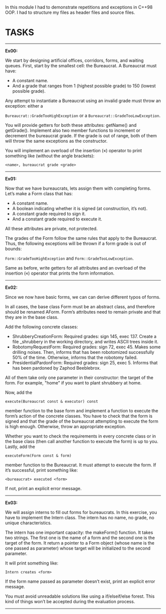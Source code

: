 In this module I had to demonstrate repetitions and exceptions in C++98 OOP. I had to structure my files as header files and source files.  

# TASKS

---

**Ex00:**

We start by designing artificial offices, corridors, forms, and waiting queues. First, start by the smallest cell: the Bureaucrat. A Bureaucrat must have:

- A constant name.
- And a grade that ranges from 1 (highest possible grade) to 150 (lowest possible
grade).

Any attempt to instantiate a Bureaucrat using an invalid grade must throw an exception:
either a 

```Bureaucrat::GradeTooHighException```
or a 
```Bureaucrat::GradeTooLowException```.

You will provide getters for both these attributes: getName() and getGrade(). Implement also two member functions to increment or decrement the bureaucrat grade. If the grade is out of range, both of them will throw the same exceptions as the constructor.

You will implement an overload of the insertion («) operator to print something like
(without the angle brackets):

```<name>, bureaucrat grade <grade>```


---

**Ex01:**

Now that we have bureaucrats, lets assign them with completing forms. Let’s make a Form class that has:

- A constant name.
- A boolean indicating whether it is signed (at construction, it’s not).
- A constant grade required to sign it.
- And a constant grade required to execute it.

All these attributes are private, not protected.

The grades of the Form follow the same rules that apply to the Bureaucrat. Thus, the following exceptions will be thrown if a form grade is out of bounds:

```Form::GradeTooHighException``` and 
```Form::GradeTooLowException```.

Same as before, write getters for all attributes and an overload of the insertion («) operator that prints the form information.

---

**Ex02:**

Since we now have basic forms, we can can derive different typos of forms.

In all cases, the base class Form must be an abstract class, and therefore should be renamed AForm. Form’s attributes need to remain private and that they are in the base class.

Add the following concrete classes:

- ShrubberyCreationForm: Required grades: sign 145, exec 137. Create a file <target>_shrubbery in the working directory, and writes ASCII trees inside it.
- RobotomyRequestForm: Required grades: sign 72, exec 45. Makes some drilling noises. Then, informs that <target> has been robotomized successfully 50% of the time. Otherwise, informs that the robotomy failed.
- PresidentialPardonForm: Required grades: sign 25, exec 5. Informs that <target> has been pardoned by Zaphod Beeblebrox.

All of them take only one parameter in their constructor: the target of the form. For example, "home" if you want to plant shrubbery at home.

Now, add the 

```execute(Bureaucrat const & executor) const```

member function to the base form and implement a function to execute the form’s action of the concrete classes. You have to check that the form is signed and that the grade of the bureaucrat attempting to execute the form is high enough. Otherwise, throw an appropriate exception.

Whether you want to check the requirements in every concrete class or in the base class (then call another function to execute the form) is up to you. Lastly, add the 

```executeForm(Form const & form)```

member function to the Bureaucrat. It must attempt to execute the form. If it’s successful, print something like:

```<bureaucrat> executed <form> ```

If not, print an explicit error message.

---

**Ex03:**

We will assign interns to fill out forms for bureaucrats. In this exercise, you have to implement the Intern class. The intern has no name, no grade, no unique characteristics. 

The intern has one important capacity: the makeForm() function. It takes two strings. The first one is the name of a form and the second one is the target of the form. It return a pointer to a Form object (whose name is the one passed as parameter) whose target will be initialized to the second parameter.

It will print something like:

```Intern creates <form> ```

If the form name passed as parameter doesn’t exist, print an explicit error message.

You must avoid unreadable solutions like using a if/elseif/else forest. This kind of things won’t be accepted during the evaluation process.

---

